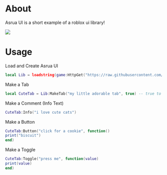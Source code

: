 # About
Asrua UI is a short example of a roblox ui library!

![](https://github.com/Astralic62/AstralicPrototypeUI/assets/140242928/ef4d58b8-93a2-434b-963e-a93e20432faf)
# Usage
Load and Create Asrua UI
```lua
local Lib = loadstring(game:HttpGet("https://raw.githubusercontent.com/ahsrua/AsruaUI/main/sursa.lua"))():MakePrototypeLibrary("Asra UI")
```
Make a Tab
```lua
local CuteTab = Lib:MakeTab("my little adorable tab", true) -- true to make it open by default (optional)
```
Make a Comment (Info Text)
```lua
CuteTab:Info("i love cute cats")
```
Make a Button
```lua
CuteTab:Button("click for a cookie", function()
print("biscuit")
end)
```
Make a Toggle
```lua
CuteTab:Toggle("press me", function(value)
print(value)
end)
```
